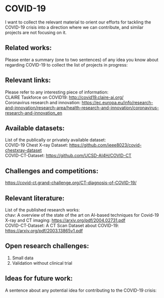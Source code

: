 # COVID-19
I want to collect the relevant material to orient our efforts for tackling the COVID-19 crisis into a direction where we can contribute, and similar projects are not focusing on it.

## Related works:
Please enter a summary (one to two sentences) of any idea you know about regarding COVID-19 to collect the list of projects in progress:  

## Relevant links:
Please refer to any interesting piece of information:  
CLAIRE Taskforce on COVID19: http://covid19.claire-ai.org/  
Coronavirus research and innovation: https://ec.europa.eu/info/research-and-innovation/research-area/health-research-and-innovation/coronavirus-research-and-innovation_en

## Available datasets:
List of the publically or privately available dataset:  
COVID-19 Chest X-ray Dataset: https://github.com/ieee8023/covid-chestxray-dataset  
COVID-CT-Dataset: https://github.com/UCSD-AI4H/COVID-CT

## Challenges and competitions:
https://covid-ct.grand-challenge.org/CT-diagnosis-of-COVID-19/

## Relevant literature:
List of the published research works:  
chav: A overview of the state of the art on AI-based techniques for Covid-19 X-ray and CT imaging: https://arxiv.org/pdf/2004.02731.pdf  
COVID-CT-Dataset: A CT Scan Dataset about COVID-19: https://arxiv.org/pdf/2003.13865v1.pdf  

## Open research challenges:
1) Small data 
2) Validation without clinical trial

## Ideas for future work:
A sentence about any potential idea for contributing to the COVID-19 crisis:
